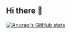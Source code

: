 ## Hi there 👋

[![Anurag's GitHub stats](https://github-readme-stats.vercel.app/api?username=KappaFish0914)](https://github.com/anuraghazra/github-readme-stats)

<!--
**KappaFish0914/KappaFish0914** is a ✨ _special_ ✨ repository because its `README.md` (this file) appears on your GitHub profile.

Here are some ideas to get you started:

- 🔭 I’m currently working on ...
- 🌱 I’m currently learning ...
- 👯 I’m looking to collaborate on ...
- 🤔 I’m looking for help with ...
- 💬 Ask me about ...
- 📫 How to reach me: ...
- 😄 Pronouns: ...
- ⚡ Fun fact: ...
-->

